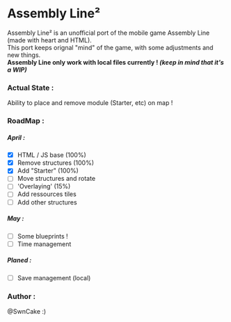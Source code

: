 # Assembly Line²
Assembly Line² is an unofficial port of the mobile game Assembly Line (made with heart and HTML).  
This port keeps orignal "mind" of the game, with some adjustments and new things.  
**Assembly Line only work with local files currently ! _(keep in mind that it's a WIP)_**

### Actual State :
Ability to place and remove module (Starter, etc) on map !

### RoadMap :
##### April :
- [x] HTML / JS base (100%)
- [x] Remove structures (100%)
- [x] Add "Starter" (100%)
- [ ] Move structures and rotate
- [ ] 'Overlaying' (15%)
- [ ] Add ressources tiles
- [ ] Add other structures

##### May :
- [ ] Some blueprints !
- [ ] Time management

##### Planed :
- [ ] Save management (local)


### Author :
@SwnCake :)
